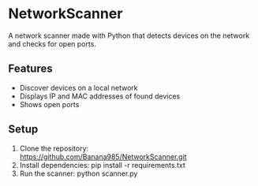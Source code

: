 # NetworkScanner
A network scanner made with Python that detects devices on the network and checks for open ports.

## Features
- Discover devices on a local network
- Displays IP and MAC addresses of found devices
- Shows open ports 

## Setup
1. Clone the repository:
  https://github.com/Banana985/NetworkScanner.git
2. Install dependencies:
  pip install -r requirements.txt 
4. Run the scanner:
  python scanner.py
